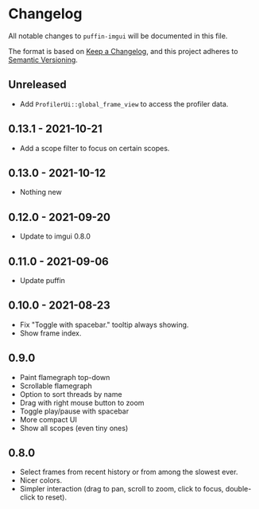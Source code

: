 # Changelog
All notable changes to `puffin-imgui` will be documented in this file.

The format is based on [Keep a Changelog](https://keepachangelog.com/en/1.0.0/),
and this project adheres to [Semantic Versioning](https://semver.org/spec/v2.0.0.html).

## Unreleased
* Add `ProfilerUi::global_frame_view` to access the profiler data.


## 0.13.1 - 2021-10-21
* Add a scope filter to focus on certain scopes.


## 0.13.0 - 2021-10-12
* Nothing new


## 0.12.0 - 2021-09-20
* Update to imgui 0.8.0


## 0.11.0 - 2021-09-06
* Update puffin


## 0.10.0 - 2021-08-23
* Fix "Toggle with spacebar." tooltip always showing.
* Show frame index.


## 0.9.0
* Paint flamegraph top-down
* Scrollable flamegraph
* Option to sort threads by name
* Drag with right mouse button to zoom
* Toggle play/pause with spacebar
* More compact UI
* Show all scopes (even tiny ones)


## 0.8.0
* Select frames from recent history or from among the slowest ever.
* Nicer colors.
* Simpler interaction (drag to pan, scroll to zoom, click to focus, double-click to reset).
